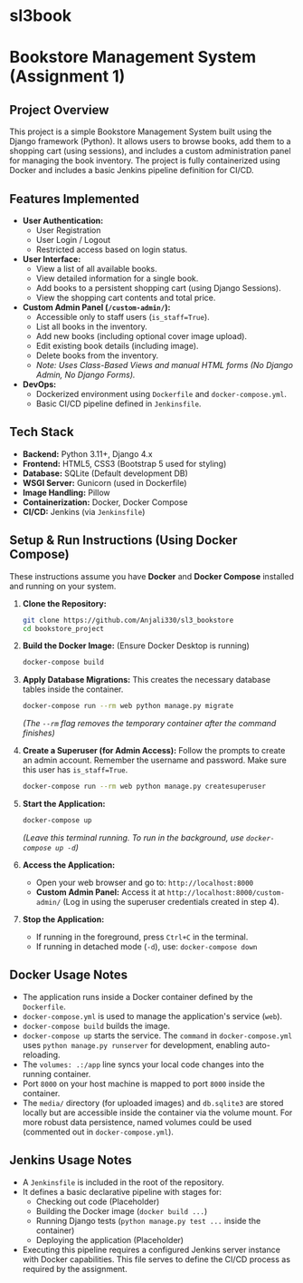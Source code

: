 # sl3book
# Bookstore Management System (Assignment 1)

## Project Overview

This project is a simple Bookstore Management System built using the Django framework (Python). It allows users to browse books, add them to a shopping cart (using sessions), and includes a custom administration panel for managing the book inventory. The project is fully containerized using Docker and includes a basic Jenkins pipeline definition for CI/CD.

## Features Implemented

* **User Authentication:**
    * User Registration
    * User Login / Logout
    * Restricted access based on login status.
* **User Interface:**
    * View a list of all available books.
    * View detailed information for a single book.
    * Add books to a persistent shopping cart (using Django Sessions).
    * View the shopping cart contents and total price.
* **Custom Admin Panel (`/custom-admin/`):**
    * Accessible only to staff users (`is_staff=True`).
    * List all books in the inventory.
    * Add new books (including optional cover image upload).
    * Edit existing book details (including image).
    * Delete books from the inventory.
    * *Note: Uses Class-Based Views and manual HTML forms (No Django Admin, No Django Forms).*
* **DevOps:**
    * Dockerized environment using `Dockerfile` and `docker-compose.yml`.
    * Basic CI/CD pipeline defined in `Jenkinsfile`.

## Tech Stack

* **Backend:** Python 3.11+, Django 4.x
* **Frontend:** HTML5, CSS3 (Bootstrap 5 used for styling)
* **Database:** SQLite (Default development DB)
* **WSGI Server:** Gunicorn (used in Dockerfile)
* **Image Handling:** Pillow
* **Containerization:** Docker, Docker Compose
* **CI/CD:** Jenkins (via `Jenkinsfile`)

## Setup & Run Instructions (Using Docker Compose)

These instructions assume you have **Docker** and **Docker Compose** installed and running on your system.

1.  **Clone the Repository:**
    ```bash
    git clone https://github.com/Anjali330/sl3_bookstore
    cd bookstore_project 
    ```

2.  **Build the Docker Image:**
    (Ensure Docker Desktop is running)
    ```bash
    docker-compose build
    ```

3.  **Apply Database Migrations:**
    This creates the necessary database tables inside the container.
    ```bash
    docker-compose run --rm web python manage.py migrate
    ```
    *(The `--rm` flag removes the temporary container after the command finishes)*

4.  **Create a Superuser (for Admin Access):**
    Follow the prompts to create an admin account. Remember the username and password. Make sure this user has `is_staff=True`.
    ```bash
    docker-compose run --rm web python manage.py createsuperuser
    ```

5.  **Start the Application:**
    ```bash
    docker-compose up
    ```
    *(Leave this terminal running. To run in the background, use `docker-compose up -d`)*

6.  **Access the Application:**
    * Open your web browser and go to: `http://localhost:8000`
    * **Custom Admin Panel:** Access it at `http://localhost:8000/custom-admin/` (Log in using the superuser credentials created in step 4).

7.  **Stop the Application:**
    * If running in the foreground, press `Ctrl+C` in the terminal.
    * If running in detached mode (`-d`), use: `docker-compose down`

## Docker Usage Notes

* The application runs inside a Docker container defined by the `Dockerfile`.
* `docker-compose.yml` is used to manage the application's service (`web`).
* `docker-compose build` builds the image.
* `docker-compose up` starts the service. The `command` in `docker-compose.yml` uses `python manage.py runserver` for development, enabling auto-reloading.
* The `volumes: .:/app` line syncs your local code changes into the running container.
* Port `8000` on your host machine is mapped to port `8000` inside the container.
* The `media/` directory (for uploaded images) and `db.sqlite3` are stored locally but are accessible inside the container via the volume mount. For more robust data persistence, named volumes could be used (commented out in `docker-compose.yml`).

## Jenkins Usage Notes

* A `Jenkinsfile` is included in the root of the repository.
* It defines a basic declarative pipeline with stages for:
    * Checking out code (Placeholder)
    * Building the Docker image (`docker build ...`)
    * Running Django tests (`python manage.py test ...` inside the container)
    * Deploying the application (Placeholder)
* Executing this pipeline requires a configured Jenkins server instance with Docker capabilities. This file serves to define the CI/CD process as required by the assignment.
